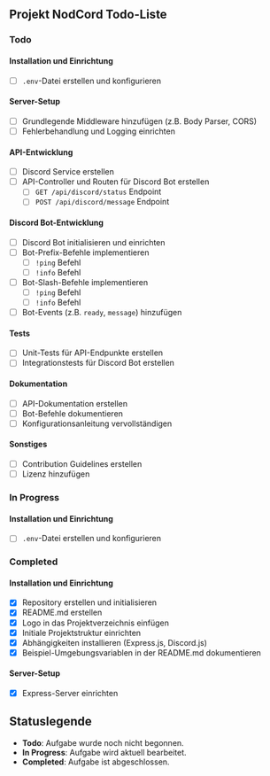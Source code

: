 ## Projekt NodCord Todo-Liste

### Todo

#### Installation und Einrichtung
- [ ] `.env`-Datei erstellen und konfigurieren

#### Server-Setup
- [ ] Grundlegende Middleware hinzufügen (z.B. Body Parser, CORS)
- [ ] Fehlerbehandlung und Logging einrichten

#### API-Entwicklung
- [ ] Discord Service erstellen
- [ ] API-Controller und Routen für Discord Bot erstellen
    - [ ] `GET /api/discord/status` Endpoint
    - [ ] `POST /api/discord/message` Endpoint

#### Discord Bot-Entwicklung
- [ ] Discord Bot initialisieren und einrichten
- [ ] Bot-Prefix-Befehle implementieren
    - [ ] `!ping` Befehl
    - [ ] `!info` Befehl
- [ ] Bot-Slash-Befehle implementieren
    - [ ] `!ping` Befehl
    - [ ] `!info` Befehl
- [ ] Bot-Events (z.B. `ready`, `message`) hinzufügen

#### Tests
- [ ] Unit-Tests für API-Endpunkte erstellen
- [ ] Integrationstests für Discord Bot erstellen

#### Dokumentation
- [ ] API-Dokumentation erstellen
- [ ] Bot-Befehle dokumentieren
- [ ] Konfigurationsanleitung vervollständigen

#### Sonstiges
- [ ] Contribution Guidelines erstellen
- [ ] Lizenz hinzufügen

### In Progress

#### Installation und Einrichtung
- [ ] `.env`-Datei erstellen und konfigurieren

### Completed

#### Installation und Einrichtung
- [x] Repository erstellen und initialisieren
- [x] README.md erstellen
- [x] Logo in das Projektverzeichnis einfügen
- [x] Initiale Projektstruktur einrichten
- [x] Abhängigkeiten installieren (Express.js, Discord.js)
- [x] Beispiel-Umgebungsvariablen in der README.md dokumentieren

#### Server-Setup
- [x] Express-Server einrichten

## Statuslegende

- **Todo**: Aufgabe wurde noch nicht begonnen.
- **In Progress**: Aufgabe wird aktuell bearbeitet.
- **Completed**: Aufgabe ist abgeschlossen.
